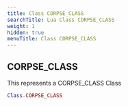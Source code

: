```yaml
---
title: Class CORPSE_CLASS
searchTitle: Lua Class CORPSE_CLASS
weight: 1
hidden: true
menuTitle: Class CORPSE_CLASS
---
```

## CORPSE_CLASS

This represents a CORPSE_CLASS Class
```lua
Class.CORPSE_CLASS
```